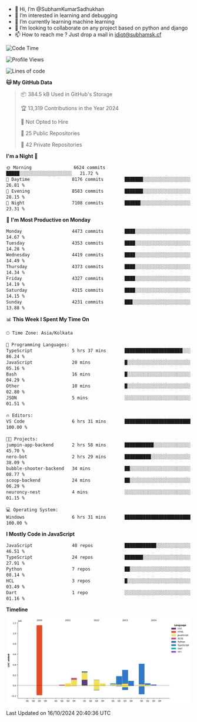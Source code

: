 - 👋 Hi, I’m @SubhamKumarSadhukhan
- 👀 I’m interested in learning and debugging
- 🌱 I’m currently learning machine learning
- 💞️ I’m looking to collaborate on any project based on python and django
- 📫 How to reach me ?
      Just drop a mail in idiot@subhamsk.cf

<!---
SubhamKumarSadhukhan/SubhamKumarSadhukhan is a ✨ special ✨ repository because its `README.md` (this file) appears on your GitHub profile.
You can click the Preview link to take a look at your changes.
--->


<!--START_SECTION:waka-->
![Code Time](http://img.shields.io/badge/Code%20Time-2%2C561%20hrs%2024%20mins-blue)

![Profile Views](http://img.shields.io/badge/Profile%20Views-0-blue)

![Lines of code](https://img.shields.io/badge/From%20Hello%20World%20I%27ve%20Written-2.8%20million%20lines%20of%20code-blue)

**🐱 My GitHub Data** 

> 📦 384.5 kB Used in GitHub's Storage 
 > 
> 🏆 13,319 Contributions in the Year 2024
 > 
> 🚫 Not Opted to Hire
 > 
> 📜 25 Public Repositories 
 > 
> 🔑 42 Private Repositories 
 > 
**I'm a Night 🦉** 

```text
🌞 Morning                6624 commits        █████░░░░░░░░░░░░░░░░░░░░   21.72 % 
🌆 Daytime                8176 commits        ███████░░░░░░░░░░░░░░░░░░   26.81 % 
🌃 Evening                8583 commits        ███████░░░░░░░░░░░░░░░░░░   28.15 % 
🌙 Night                  7108 commits        ██████░░░░░░░░░░░░░░░░░░░   23.31 % 
```
📅 **I'm Most Productive on Monday** 

```text
Monday                   4473 commits        ████░░░░░░░░░░░░░░░░░░░░░   14.67 % 
Tuesday                  4353 commits        ████░░░░░░░░░░░░░░░░░░░░░   14.28 % 
Wednesday                4419 commits        ████░░░░░░░░░░░░░░░░░░░░░   14.49 % 
Thursday                 4373 commits        ████░░░░░░░░░░░░░░░░░░░░░   14.34 % 
Friday                   4327 commits        ████░░░░░░░░░░░░░░░░░░░░░   14.19 % 
Saturday                 4315 commits        ████░░░░░░░░░░░░░░░░░░░░░   14.15 % 
Sunday                   4231 commits        ███░░░░░░░░░░░░░░░░░░░░░░   13.88 % 
```


📊 **This Week I Spent My Time On** 

```text
🕑︎ Time Zone: Asia/Kolkata

💬 Programming Languages: 
TypeScript               5 hrs 37 mins       ██████████████████████░░░   86.24 % 
JavaScript               20 mins             █░░░░░░░░░░░░░░░░░░░░░░░░   05.16 % 
Bash                     16 mins             █░░░░░░░░░░░░░░░░░░░░░░░░   04.29 % 
Other                    10 mins             █░░░░░░░░░░░░░░░░░░░░░░░░   02.80 % 
JSON                     5 mins              ░░░░░░░░░░░░░░░░░░░░░░░░░   01.51 % 

🔥 Editors: 
VS Code                  6 hrs 31 mins       █████████████████████████   100.00 % 

🐱‍💻 Projects: 
jumpin-app-backend       2 hrs 58 mins       ███████████░░░░░░░░░░░░░░   45.70 % 
nero-bot                 2 hrs 29 mins       ██████████░░░░░░░░░░░░░░░   38.09 % 
bubble-shooter-backend   34 mins             ██░░░░░░░░░░░░░░░░░░░░░░░   08.77 % 
scoop-backend            24 mins             ██░░░░░░░░░░░░░░░░░░░░░░░   06.29 % 
neuroncy-nest            4 mins              ░░░░░░░░░░░░░░░░░░░░░░░░░   01.15 % 

💻 Operating System: 
Windows                  6 hrs 31 mins       █████████████████████████   100.00 % 
```

**I Mostly Code in JavaScript** 

```text
JavaScript               40 repos            ████████████░░░░░░░░░░░░░   46.51 % 
TypeScript               24 repos            ███████░░░░░░░░░░░░░░░░░░   27.91 % 
Python                   7 repos             ██░░░░░░░░░░░░░░░░░░░░░░░   08.14 % 
HCL                      3 repos             █░░░░░░░░░░░░░░░░░░░░░░░░   03.49 % 
Dart                     1 repo              ░░░░░░░░░░░░░░░░░░░░░░░░░   01.16 % 
```



**Timeline**

![Lines of Code chart](https://raw.githubusercontent.com/SubhamKumarSadhukhan/SubhamKumarSadhukhan/main/assets/bar_graph.png)


 Last Updated on 16/10/2024 20:40:36 UTC
<!--END_SECTION:waka-->
